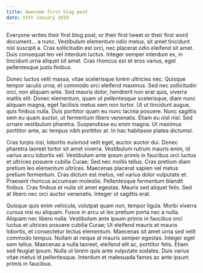 ```yaml
---
title: Awesome first blog post
date: 15th January 2019
---
```


Everyone writes their first blog post, or their first tweet or their first word document... a nunc. Vestibulum elementum odio metus, sit amet tincidunt nisl suscipit a. Cras sollicitudin est orci, nec placerat odio eleifend sit amet. Duis consequat leo vel interdum luctus. Integer semper interdum ex, in tincidunt urna aliquet sit amet. Cras rhoncus est et eros varius, eget pellentesque justo finibus.

Donec luctus velit massa, vitae scelerisque lorem ultricies nec. Quisque tempor iaculis urna, et commodo orci eleifend maximus. Sed nec sollicitudin orci, non aliquam ante. Sed mauris dolor, hendrerit non erat quis, viverra mattis elit. Donec elementum, quam ut pellentesque scelerisque, diam nunc aliquam magna, eget facilisis metus sem non tortor. Ut ut tincidunt augue, quis finibus nulla. Duis porttitor quam eu nunc lacinia posuere. Nunc sagittis sem eu quam auctor, ut fermentum libero venenatis. Etiam eu nisl nisl. Sed ornare vestibulum pharetra. Suspendisse eu enim magna. Ut maximus porttitor ante, ac tempus nibh porttitor at. In hac habitasse platea dictumst.

Cras turpis nisi, lobortis euismod velit eget, auctor auctor dui. Donec pharetra laoreet tortor sit amet viverra. Vestibulum rutrum mauris enim, id varius arcu lobortis vel. Vestibulum ante ipsum primis in faucibus orci luctus et ultrices posuere cubilia Curae; Sed nec mollis tellus. Cras pretium diam pretium leo elementum ultrices. Maecenas placerat sapien vel metus pretium fermentum. Cras dictum est metus, vel varius dolor vulputate et. Praesent rhoncus accumsan molestie. Pellentesque fermentum blandit finibus. Cras finibus et nulla sit amet egestas. Mauris sed aliquet felis. Sed at libero nec orci auctor venenatis. Integer ut sagittis erat.

Quisque quis enim vehicula, volutpat quam non, tempor ligula. Morbi viverra cursus nisi eu aliquam. Fusce in arcu ut leo pretium porta nec a nulla. Aliquam nec libero nulla. Vestibulum ante ipsum primis in faucibus orci luctus et ultrices posuere cubilia Curae; Ut eleifend mauris et mauris lobortis, et consectetur lectus elementum. Maecenas sit amet urna sed velit commodo tempus. Nullam at neque at mauris semper egestas. Integer eget sem tellus. Maecenas a nulla laoreet, eleifend elit ac, porttitor felis. Etiam sed feugiat ipsum. Nulla ut lorem quis ante vulputate sodales. Duis varius vitae metus id pellentesque. Interdum et malesuada fames ac ante ipsum primis in faucibus.